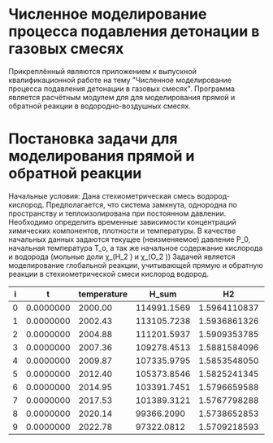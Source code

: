 # Численное моделирование процесса подавления детонации в газовых смесях	

Прикреплённый являются приложением к выпускной квалификационной работе на тему "Численное моделирование процесса подавления детонации в газовых смесях". Программа является расчётным модулем для для моделирования прямой и обратной реакции в водородно-воздушных смесях.

# Постановка задачи для моделирования прямой и обратной реакции	

Начальные условия:
Дана стехиометрическая смесь водород-кислород. Предполагается, что система замкнута, однородна по пространству и теплоизолирована при постоянном давлении. Необходимо определить временные зависимости концентраций химических компонентов, плотности и температуры.
В качестве начальных данных задаются текущее (неизменяемое) давление P_0, начальная температура T_o, а так же начальное содержание кислорода и водорода (мольные доли χ_(H_2 ) и χ_(O_2 ))
Задачей является моделирование глобальной реакции, учитывающей прямую и обратную реакции в стехиометрической смеси кислород водород.



| i   | t         | temperature | H_sum       | H2           | O2           | H2O          | H_H2       | H_O2       | H_H2O        | Cp_H2   | Cp_O2   | Cp_H2O  | S_H2     | S_O2     | S_H2OS   | GammaH2  | GammaO2 | GammaH2O | Wi_H2           | Wi_O2          | Wi_H2O         | Si_H2    | Si_O2    | Si_H2O   | G_H2      | G_O2      | G_H2O     | k1             | k_opposite                 | Cp_sum    | W4                 |
| --- | --------- | ----------- | ----------- | ------------ | ------------ | ------------ | ---------- | ---------- | ------------ | ------- | ------- | ------- | -------- | -------- | -------- | -------- | ------- | -------- | --------------- | -------------- | -------------- | -------- | -------- | -------- | --------- | --------- | --------- | -------------- | -------------------------- | --------- | ------------------ |
| 0   | 0.0000000 | 2000.00     | 114991.1569 | 1.5964110837 | 0.7982055419 | 0.6961980545 | 52990.4446 | 59139.3164 | -168598.3317 | 34.0568 | 38.0551 | 51.3435 | 188.2200 | 268.6523 | 265.1842 | 12.72866 | 6.36433 | 5.55099  | -136422374.7381 | -68211187.3690 | 136422374.7381 | 199.3567 | 285.5520 | 283.2208 | -323449.7 | -478165.3 | -698966.7 | 95681191.3242  | 64564.93739166446903254837 | 1807.5429 | 34263630077108.082 |
| 1   | 0.0000000 | 2002.43     | 113105.7238 | 1.5936861326 | 0.7968430663 | 0.6980135231 | 53073.2221 | 59231.8079 | -168473.5302 | 34.0650 | 38.0609 | 51.3621 | 188.2614 | 268.6985 | 265.2465 | 12.70859 | 6.35430 | 5.56620  | -137716155.3072 | -68858077.6536 | 137716155.3072 | 199.4022 | 285.6024 | 283.2514 | -323907.1 | -478818.3 | -699611.2 | 96837168.7058  | 66513.47599354335397947580 | 1807.5031 | 34589155374294.008 |
| 2   | 0.0000000 | 2004.88     | 111201.5937 | 1.5909353785 | 0.7954676893 | 0.6998461695 | 53156.8412 | 59325.2314 | -168347.4445 | 34.0733 | 38.0668 | 51.3809 | 188.3031 | 268.7452 | 265.3095 | 12.68833 | 6.34417 | 5.58155  | -139030637.9802 | -69515318.9901 | 139030637.9802 | 199.4481 | 285.6532 | 283.2823 | -324369.2 | -479477.8 | -700262.3 | 98015894.3410  | 68535.99363506557710934430 | 1807.4629 | 34919894540304.05  |
| 3   | 0.0000000 | 2007.36     | 109278.4513 | 1.5881584096 | 0.7940792048 | 0.7016962674 | 53241.3159 | 59419.6024 | -168220.0531 | 34.0817 | 38.0727 | 51.3998 | 188.3453 | 268.7922 | 265.3730 | 12.66787 | 6.33394 | 5.59705  | -140366268.8811 | -70183134.4406 | 140366268.8811 | 199.4944 | 285.7045 | 283.3136 | -324836.1 | -480144.1 | -700920.1 | 99217973.6424  | 70635.85275285187526606023 | 1807.4222 | 35255960007999.08  |
| 4   | 0.0000000 | 2009.87     | 107335.9795 | 1.5853548050 | 0.7926774025 | 0.7035640970 | 53326.6607 | 59514.9368 | -168091.3337 | 34.0902 | 38.0787 | 51.4189 | 188.3877 | 268.8397 | 265.4371 | 12.64721 | 6.32360 | 5.61270  | -141723509.9602 | -70861754.9801 | 141723509.9602 | 199.5412 | 285.7563 | 283.3452 | -325307.7 | -480817.1 | -701584.6 | 100444035.0369 | 72816.59833943142439238727 | 1807.3811 | 35597468198324.016 |
| 5   | 0.0000000 | 2012.40     | 105373.8546 | 1.5825241345 | 0.7912620673 | 0.7054499440 | 53412.8904 | 59611.2508 | -167961.2635 | 34.0987 | 38.0847 | 51.4382 | 188.4306 | 268.8875 | 265.5017 | 12.62634 | 6.31317 | 5.62851  | -143102835.5091 | -71551417.7546 | 143102835.5091 | 199.5885 | 285.8085 | 283.3772 | -325784.2 | -481497.1 | -702256.0 | 101694728.0804 | 75081.96414476681093219668 | 1807.3395 | 35944538644040.79  |
| 6   | 0.0000000 | 2014.95     | 103391.7451 | 1.5796659588 | 0.7898329794 | 0.7073541008 | 53500.0203 | 59708.5613 | -167829.8191 | 34.1073 | 38.0907 | 51.4576 | 188.4739 | 268.9359 | 265.5670 | 12.60527 | 6.30263 | 5.64448  | -144504732.5350 | -72252366.2675 | 144504732.5350 | 199.6363 | 285.8614 | 283.4095 | -326265.7 | -482184.2 | -702934.4 | 102970724.3031 | 77435.88409532143850810826 | 1807.2974 | 36297294084008.78  |
| 7   | 0.0000000 | 2017.53     | 101389.3121 | 1.5767798288 | 0.7883899144 | 0.7092768660 | 53588.0660 | 59806.8853 | -167696.9765 | 34.1160 | 38.0969 | 51.4772 | 188.5176 | 268.9846 | 265.6329 | 12.58398 | 6.29199 | 5.66060  | -145929701.1455 | -72964850.5727 | 145929701.1455 | 199.6845 | 285.9147 | 283.4422 | -326752.2 | -482878.4 | -703620.0 | 104272718.0926 | 79882.50448499090271070600 | 1807.2548 | 36655860560437.195 |
| 8   | 0.0000000 | 2020.14     | 99366.2090  | 1.5738652853 | 0.7869326427 | 0.7112185448 | 53677.0433 | 59906.2403 | -167562.7112 | 34.1248 | 38.1030 | 51.4970 | 188.5616 | 269.0339 | 265.6994 | 12.56247 | 6.28124 | 5.67689  | -147378254.9468 | -73689127.4734 | 147378254.9468 | 199.7332 | 285.9685 | 283.4752 | -327243.9 | -483579.9 | -704312.8 | 105601427.6189 | 82426.19699540987494401634 | 1807.2117 | 37020367519187.0   |
| 9   | 0.0000000 | 2022.78     | 97322.0812  | 1.5709218593 | 0.7854609297 | 0.7131794491 | 53766.9686 | 60006.6441 | -167426.9983 | 34.1337 | 38.1093 | 51.5170 | 188.6061 | 269.0835 | 265.7665 | 12.54075 | 6.27038 | 5.69335  | -148850921.4534 | -74425460.7267 | 148850921.4534 | 199.7824 | 286.0229 | 283.5086 | -327740.8 | -484288.8 | -705012.9 | 106957595.8013 | 85071.57260785932885482907 | 1807.1681 | 37390947913202.26  |
